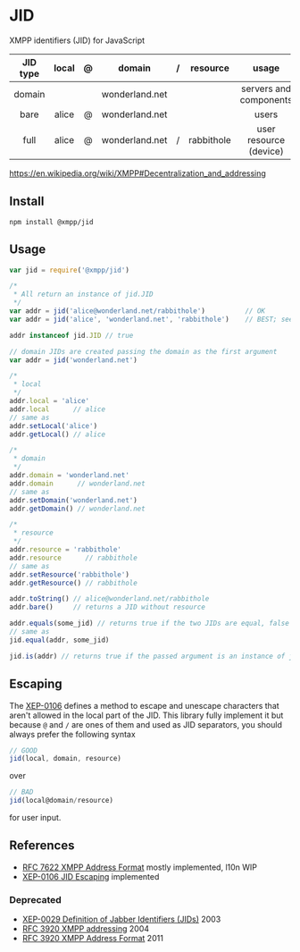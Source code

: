 JID
===

XMPP identifiers (JID) for JavaScript

| JID type | local | @ |     domain     | / |  resource  |          usage         |
|:--------:|:-----:|:-:|:--------------:|:-:|:----------:|:----------------------:|
|  domain  |       |   | wonderland.net |   |            | servers and components |
|   bare   | alice | @ | wonderland.net |   |            | users                  |
|   full   | alice | @ | wonderland.net | / | rabbithole | user resource (device) |

https://en.wikipedia.org/wiki/XMPP#Decentralization_and_addressing

## Install

```
npm install @xmpp/jid
```

## Usage

```javascript
var jid = require('@xmpp/jid')

/*
 * All return an instance of jid.JID
 */
var addr = jid('alice@wonderland.net/rabbithole')          // OK
var addr = jid('alice', 'wonderland.net', 'rabbithole')    // BEST; see section on escaping below

addr instanceof jid.JID // true

// domain JIDs are created passing the domain as the first argument
var addr = jid('wonderland.net')

/*
 * local
 */
addr.local = 'alice'
addr.local      // alice
// same as
addr.setLocal('alice')
addr.getLocal() // alice

/*
 * domain
 */
addr.domain = 'wonderland.net'
addr.domain      // wonderland.net
// same as
addr.setDomain('wonderland.net')
addr.getDomain() // wonderland.net

/*
 * resource
 */
addr.resource = 'rabbithole'
addr.resource      // rabbithole
// same as
addr.setResource('rabbithole')
addr.getResource() // rabbithole

addr.toString() // alice@wonderland.net/rabbithole
addr.bare()     // returns a JID without resource

addr.equals(some_jid) // returns true if the two JIDs are equal, false otherwise
// same as
jid.equal(addr, some_jid)

jid.is(addr) // returns true if the passed argument is an instance of jid.JID, false otherwise
```

## Escaping

The [XEP-0106](http://xmpp.org/extensions/xep-0106.html) defines a method to escape and unescape characters that aren't allowed in the local part of the JID. This library fully implement it but because `@` and `/` are ones of them and used as JID separators, you should always prefer the following syntax

```javascript
// GOOD
jid(local, domain, resource)
```

over

```javascript
// BAD
jid(local@domain/resource)
```

for user input.

## References

* [RFC 7622 XMPP Address Format](https://tools.ietf.org/html/rfc7622) mostly implemented, l10n WIP
* [XEP-0106 JID Escaping](https://xmpp.org/extensions/xep-0106.html) implemented

### Deprecated

* [XEP-0029 Definition of Jabber Identifiers (JIDs)](https://xmpp.org/extensions/xep-0029.html) 2003
* [RFC 3920 XMPP addressing](https://tools.ietf.org/html/rfc3920#section-3) 2004
* [RFC 3920 XMPP Address Format](https://tools.ietf.org/html/rfc6122) 2011
